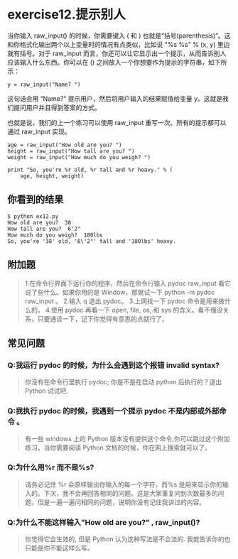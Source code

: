 # exercise12.提示别人
当你输入 raw_input() 的时候，你需要键入 ( 和 ) 也就是“括号(parenthesis)”。这和你格式化输出两个以上变量时的情况有点类似，比如说 "%s %s" % (x, y) 里边就有括号。对于 raw_input 而言，你还可以让它显示出一个提示，从而告诉别人应该输入什么东西。你可以在 () 之间放入一个你想要作为提示的字符串，如下所示：

```
y = raw_input("Name? ")
```

这句话会用 “Name?” 提示用户，然后将用户输入的结果赋值给变量 y。这就是我们提问用户并且得到答案的方式。

也就是说，我们的上一个练习可以使用 raw_input 重写一次。所有的提示都可以通过 raw_input 实现。

```
age = raw_input("How old are you? ")
height = raw_input("How tall are you? ")
weight = raw_input("How much do you weigh? ")

print "So, you're %r old, %r tall and %r heavy." % (
    age, height, weight)
```

## 你看到的结果

```
$ python ex12.py
How old are you?  38
How tall are you?  6'2"
How much do you weigh?  180lbs
So, you're '38' old, '6\'2"' tall and '180lbs' heavy.
```

## 附加题

> 1.在命令行界面下运行你的程序，然后在命令行输入 pydoc raw_input 看它说了些什么。如果你用的是 Window，那就试一下 python -m pydoc raw_input 。
2.输入 q 退出 pydoc。
3.上网找一下 pydoc 命令是用来做什么的。
4.使用 pydoc 再看一下 open, file, os, 和 sys 的含义。看不懂没关系，只要通读一下，记下你觉得有意思的点就行了。

## 常见问题

### Q:我运行 pydoc 的时候，为什么会遇到这个报错 invalid syntax?

> 你没有在命令行里执行 pydoc; 你是不是在启动 python 后执行的？退出 Python 试试吧.

### Q:我执行 pydoc 的时候，我遇到一个提示 pydoc 不是内部或外部命令 。

> 有一些 windows 上的 Python 版本没有提供这个命令,你可以跳过这个附加练习，当你需要阅读 Python 文档的时候，你在网上搜索就可以了。

### Q:为什么用%r 而不是%s?

> 请务必记住 %r 会原样输出你输入的每一个字符，而%s 是用来显示你的输入的。下次，我不会再回答相同的问题。这是大家重复问到次数最多的问题，但是一遍一遍问相同的问题，说明你没有记住我讲过的内容。

### Q:为什么不能这样输入"How old are you?" , raw_input()?

> 你觉得它会生效的, 但是 Python 认为这种写法是不合法的. 我能告诉你的也只能是你不能这样么写。